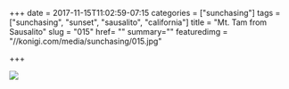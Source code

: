 +++
date = 2017-11-15T11:02:59-07:15
categories = ["sunchasing"]
tags = ["sunchasing", "sunset", "sausalito", "california"]
title = "Mt. Tam from Sausalito"
slug = "015"
href= ""
summary=""
featuredimg = "//konigi.com/media/sunchasing/015.jpg"

+++

<img src="//konigi.com/media/sunchasing/015.jpg" />